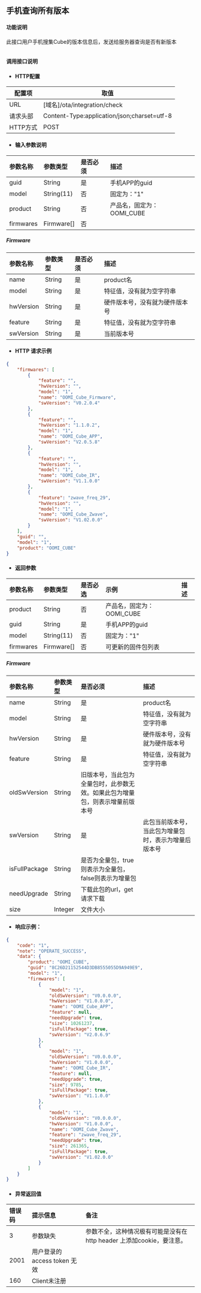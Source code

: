 ## 手机查询所有版本

#### 功能说明

此接口用户手机搜集Cube的版本信息后，发送给服务器查询是否有新版本

###### 

#### 调用接口说明

* #### HTTP配置

| 配置项 | 取值 |
| --- | --- |
| URL | \[域名\]/ota/integration/check|
| 请求头部 | Content-Type:application/json;charset=utf-8 |
| HTTP方式 | POST|

* #### 输入参数说明

| 参数名称 | 参数类型 | 是否必须 | 描述 |
| :--- | :--- | :--- | :--- |
| guid| String | 是 | 手机APP的guid |
| model | String\(11\) | 否 | 固定为："1"  |
| product| String | 否 | 产品名，固定为：OOMI_CUBE  |
| firmwares | Firmware[]| 否 |   |


##### Firmware
| 参数名称 | 参数类型 | 是否必须 | 描述 |
| :--- | :--- | :--- | :--- |
|name     | String|是  | product名    |
|model    | String |是   | 特征值，没有就为空字符串     |
|hwVersion    | String |是   | 硬件版本号，没有就为硬件版本号    |
|feature     | String|是   | 特征值，没有就为空字符串    |
|swVersion     | String|是   | 当前版本号    |

* #### HTTP 请求示例

```json
{
    "firmwares": [
        {
            "feature": "",
            "hwVersion": "",
            "model": "1",
            "name": "OOMI_Cube_Firmware",
            "swVersion": "V0.2.0.4"
        },
        {
            "feature": "",
            "hwVersion": "1.1.0.2",
            "model": "1",
            "name": "OOMI_Cube_APP",
            "swVersion": "V2.0.5.8"
        },
        {
            "feature": "",
            "hwVersion": "",
            "model": "1",
            "name": "OOMI_Cube_IR",
            "swVersion": "V1.1.0.0"
        },
        {
            "feature": "zwave_freq_29",
            "hwVersion": "",
            "model": "1",
            "name": "OOMI_Cube_Zwave",
            "swVersion": "V1.02.0.0"
        }
    ],
    "guid": "",
    "model": "1",
    "product": "OOMI_CUBE"
}
```

* #### 返回参数

| 参数名称 | 参数类型 | 是否必选 | 示例 | 描述 |
| :--- | :--- | :--- | :--- | :--- |
| product| String | 否 | 产品名，固定为：OOMI_CUBE  |
| guid| String | 是 | 手机APP的guid |
| model | String\(11\) | 否 | 固定为："1"  |
| firmwares | Firmware[]| 否 | 可更新的固件包列表  |

##### Firmware
| 参数名称 | 参数类型 | 是否必须 | 描述 |
| :--- | :--- | :--- | :--- |
|name     | String|是  | product名    |
|model    | String |是   | 特征值，没有就为空字符串     |
|hwVersion    | String |是   | 硬件版本号，没有就为硬件版本号    |
|feature     | String|是   | 特征值，没有就为空字符串    |
|oldSwVersion |String   | 旧版本号，当此包为全量包时，此参数无效。如果此包为增量包，则表示增量前版本号  |
|swVersion     | String|是   | 此包当前版本号，当此包为增量包时，表示为增量后版本号  |
|isFullPackage |String   | 是否为全量包，true则表示为全量包，false则表示为增量包  |
|needUpgrade |String   | 下载此包的url，get请求下载  |
|size |Integer   | 文件大小  |



* #### 响应示例：

```json
{
    "code": "1",
    "note": "OPERATE_SUCCESS",
    "data": {
        "product": "OOMI_CUBE",
        "guid": "8C26D21152544D3DB8555055D9A949E9",
        "model": "1",
        "firmwares": [
            {
                "model": "1",
                "oldSwVersion": "V0.0.0.0",
                "hwVersion": "V1.0.0.0",
                "name": "OOMI_Cube_APP",
                "feature": null,
                "needUpgrade": true,
                "size": 10261237,
                "isFullPackage": true,
                "swVersion": "V2.0.6.9"
            },
            {
                "model": "1",
                "oldSwVersion": "V0.0.0.0",
                "hwVersion": "V1.0.0.0",
                "name": "OOMI_Cube_IR",
                "feature": null,
                "needUpgrade": true,
                "size": 9785,
                "isFullPackage": true,
                "swVersion": "V1.1.0.0"
            },
            {
                "model": "1",
                "oldSwVersion": "V0.0.0.0",
                "hwVersion": "V1.0.0.0",
                "name": "OOMI_Cube_Zwave",
                "feature": "zwave_freq_29",
                "needUpgrade": true,
                "size": 261365,
                "isFullPackage": true,
                "swVersion": "V1.02.0.0"
            }
        ]
    }
}
```

* #### 异常返回值

| 错误码 | 提示信息 | 备注 |
| :--- | :--- | :--- |
| 3     | 参数缺失  | 参数不全，这种情况极有可能是没有在http header 上添加cookie，要注意。|            
| 2001     | 用户登录的access token 无效                  ||
| 160     | Client未注册                  ||


